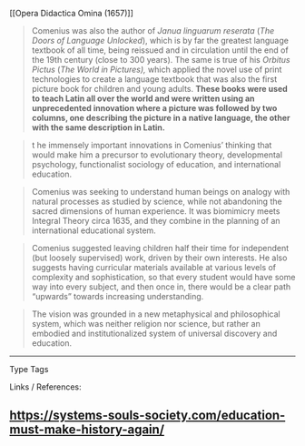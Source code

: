 [[Opera Didactica Omina (1657)]]


>Comenius was also the author of _Janua linguarum reserata_ (_The Doors of Language Unlocked_), which is by far the greatest language textbook of all time, being reissued and in circulation until the end of the 19th century (close to 300 years). The same is true of his _Orbitus Pictus_ (_The World in Pictures),_ which applied the novel use of print technologies to create a language textbook that was also the first picture book for children and young adults. **These books were used to teach Latin all over the world and were written using an unprecedented innovation where a picture was followed by two columns, one describing the picture in a native language, the other with the same description in Latin.**

>t he immensely important innovations in Comenius’ thinking that would make him a precursor to evolutionary theory, developmental psychology, functionalist sociology of education, and international education.

> Comenius was seeking to understand human beings on analogy with natural processes as studied by science, while not abandoning the sacred dimensions of human experience. It was biomimicry meets Integral Theory circa 1635, and they combine in the planning of an international educational system.

> Comenius suggested leaving children half their time for independent (but loosely supervised) work, driven by their own interests. He also suggests having curricular materials available at various levels of complexity and sophistication, so that every student would have some way into every subject, and then once in, there would be a clear path “upwards” towards increasing understanding.

>  The vision was grounded in a new metaphysical and philosophical system, which was neither religion nor science, but rather an embodied and institutionalized system of universal discovery and education.

---
Type 
Tags 

Links / References:


https://systems-souls-society.com/education-must-make-history-again/
---